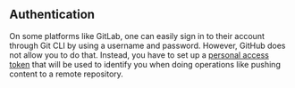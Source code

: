 ## Authentication

On some platforms like GitLab, one can easily sign in to their account through Git CLI by using a username and password. However, GitHub does not allow you to do that. Instead, you have to set up a [personal access token](https://docs.github.com/en/authentication/keeping-your-account-and-data-secure/creating-a-personal-access-token) that will be used to identify you when doing operations like pushing content to a remote repository.
